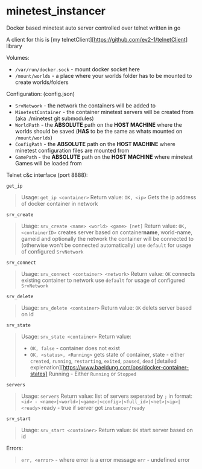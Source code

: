 # minetest_instancer

Docker based minetest auto server controlled over telnet written in go

A client for this is [my telnetClient][https://github.com/ev2-1/telnetClient] library

Volumes:
- `/var/run/docker.sock` - mount docker socket here
- `/mount/worlds` - a place where your worlds folder has to be mounted to create worlds/folders

Configuration: (config.json)
- `SrvNetwork` - the network the containers will be added to
- `MinetestContainer` - the container minetest servers will be created from (aka ./minetest git submodules)
- `WorldPath` - the **ABSOLUTE** path on the **HOST MACHINE** where the worlds should be saved (**HAS** to be the same as whats mounted on `/mount/worlds`) 
- `ConfigPath` - the **ABSOLUTE** path on the **HOST MACHINE** where minetest configuration files are mounted from
- `GamePath` - the **ABSOLUTE** path on the **HOST MACHINE** where minetest Games will be loaded from

Telnet c&c interface (port 8888):

`get_ip`

> Usage: `get_ip <container>`
> Return value: `OK, <ip>`
> Gets the ip address of docker container in network


`srv_create`

> Usage: `srv_create <name> <world> <game> [net]`
> Return value: `OK, <containerID>`
> creates server based on container**name**, world-name, gameid and optionally the network the container will be connected to (otherwise won't be connected automatically)
> use `default` for usage of configured `SrvNetwork`

`srv_connect`

> Usage: `srv_connect <container> <network>`
> Return value: `OK`
> connects existing container to network
> use `default` for usage of configured `SrvNetwork`

`srv_delete`

> Usage: `srv_delete <container>`
> Return value: `OK`
> delets server based on id

`srv_state`

> Usage: `srv_state <container>`
> Return value: 
> - `OK, false` - container does not exist
> - `OK, <status>, <Running>`
> gets state of container,
> state - either `created`, `running`, `restarting`, `exited`, `paused`, `dead` [detailed explenation][https://www.baeldung.com/ops/docker-container-states]
> Running - Either `Running` or `Stopped`

`servers`

> Usage: `servers`
> Return value:
> list of servers seperated by `;` in format:
> `<id> - <name>|<world>|<game>|<config>|<full_id>|<net>|<ip>|<ready>`
> ready - true if server got `instancer/ready`

`srv_start`

> Usage: `srv_start <container>`
> Return value: `OK`
> start server based on id

Errors:

> `err, <error>` - where error is a error message
> `err` - undefined error
